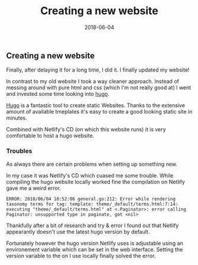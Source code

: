 ﻿---
title: "Creating a new website"
date: 2018-06-04
tags: ["hugo","web","netlify"]
draft: false
---

## Creating a new website

Finally, after delaying it for a long time, I did it. I finally updated my website!

In contrast to my old website I took a way cleaner approach. Instead of messing around with pure html and css (which I'm not really good at) I went and invested some time looking into [hugo](https://gohugo.io).

[Hugo](https://gohugo.io) is a fantastic tool to create static Websites. Thanks to the extensive amount of available tmeplates it's easy to create a good looking static site in minutes.

Combined with Netlify's CD (on which this website runs) it is very comfortable to host a hugo website.


### Troubles

As always there are certain problems when setting up something new.

In my case it was Netlify's CD which cuased me some trouble. While compiling the hugo website locally worked fine the compilation on Netlify gave me a weird error.

````
ERROR: 2018/06/04 10:52:06 general.go:212: Error while rendering taxonomy terms for tag: template: theme/_default/terms.html:7:14: executing "theme/_default/terms.html" at <.Paginator>: error calling Paginator: unsupported type in paginate, got <nil>
````

Thankfully after a bit of research and try & error I found out that Netlify appearantly doesn't use the latest hugo version by default.

Fortunately however the hugo version Netlify uses is adjustable using an environement variable which can be set in the web interface. Setting the version variable to the on I use locally finally solved the error.

